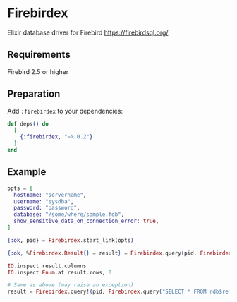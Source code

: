 # Firebirdex

Elixir database driver for Firebird https://firebirdsql.org/

## Requirements

Firebird 2.5 or higher

## Preparation

Add `:firebirdex` to your dependencies:

```elixir
def deps() do
  [
    {:firebirdex, "~> 0.2"}
  ]
end
```

## Example

```elixir
opts = [
  hostname: "servername",
  username: "sysdba",
  password: "password",
  database: "/some/where/sample.fdb",
  show_sensitive_data_on_connection_error: true,
]

{:ok, pid} = Firebirdex.start_link(opts)

{:ok, %Firebirdex.Result{} = result} = Firebirdex.query(pid, Firebirdex.query("SELECT * FROM rdb$relations where rdb$system_flag = ?", [1]))

IO.inspect result.columns
IO.inspect Enum.at result.rows, 0

# Same as above (may raise an exception)
result = Firebirdex.query!(pid, Firebirdex.query("SELECT * FROM rdb$relations where rdb$system_flag = ?", [1]))
```
